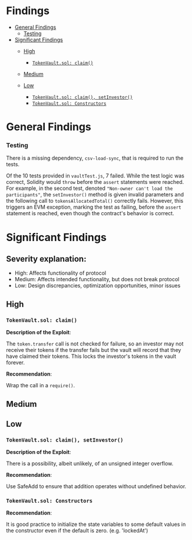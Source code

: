 # Findings

- [General Findings](#general-findings)
    + [Testing](#testing)
- [Significant Findings](#significant-findings)
  * [High](#high)
    + [```TokenVault.sol: claim()```](#tokenvaultsol-claim)
  * [Medium](#medium)
    
  * [Low](#low)
    + [```TokenVault.sol: claim(), setInvestor()```](#tokenvaultsol-claim-setinvestor)
    + [```TokenVault.sol: Constructors```](#tokenvaultsol-constructors)


# General Findings 

### Testing 
There is a missing dependency, `csv-load-sync`, that is required to run the tests.

Of the 10 tests provided in `vaultTest.js`, 7 failed. While the test logic was correct, Solidity would `throw` before the `assert` statements were reached. For example, in the second test, denoted `"Non-owner can't load the participants"`, the `setInvestor()` method is given invalid parameters and the following call to `tokensAllocatedTotal()` correctly fails. However, this triggers an EVM exception, marking the test as failing, before the `assert` statement is reached, even though the contract's behavior is correct.

# Significant Findings

## Severity explanation:
- High: Affects functionality of protocol 
- Medium: Affects intended functionality, but does not break protocol
- Low: Design discrepancies, optimization opportunities, minor issues

## High

### ```TokenVault.sol: claim()```

**Description of the Exploit**:

The `token.transfer` call is not checked for failure, so an investor may not receive their tokens if the transfer fails but the vault will record that they have claimed their tokens. This locks the investor's tokens in the vault forever.

**Recommendation**:

Wrap the call in a `require()`.


## Medium



## Low
### ```TokenVault.sol: claim(), setInvestor()```


**Description of the Exploit**:

There is a possibility, albeit unlikely, of an unsigned integer overflow.

**Recommendation**:

Use SafeAdd to ensure that addition operates without undefined behavior.

### ```TokenVault.sol: Constructors```

**Recommendation**:

It is good practice to initialize the state variables to some default values in the constructor even if the default is zero. (e.g. 'lockedAt')


